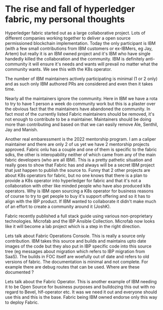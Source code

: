 # The rise and fall of hyperledger fabric, my personal thoughts

Hyperledger fabric started out as a large collaborative project. Lots of different companies working together to deliver a open source permissioned blockchain implementation. Today the only participant is IBM (with a few small contributions from IBM customers or ex-IBMers, eg Jay, Artem) but really it is an IBM owned project and it's IBM who have single handedly killed the collaboration and the community. IBM is definitely anti-community it will ensure it's needs and wants will prevail no matter what the community wants. We see this with the K8s operator.

The number of IBM maintainers actively participating is minimal (1 or 2 only) and as such only IBM authored PRs are considered and even then it takes time.

Nearly all the maintainers ignore the community. Here in IBM we have a rota to try to have 1 person a week do community work but this is a plaster over the obvious fact that the maintainers have abandoned the community. In fact most of the currently listed Fabric maintainers should be removed, it's not enough to contribute to be a maintainer. Maintainers should be doing more than contributing and based on that we can easily remove Ale, Senthil, Jay and Manish.

Another real embaressment is the 2022 mentorship program. I am a caliper maintainer and there are only 2 of us yet we have 2 mentorship projects approved. Fabric onlu has a couple and one of them is specific to the fabric sdks, the other is interopability neither of which came from any of the main fabric developers (who are all IBM). This is a pretty pathetic situation and really goes to show that Fabric has and always will be a secret IBM project that just happen to publish the source to. Funny that 2 other projects are about K8s operators for fabric, but no one knows that there is a plan to provide a K8s operator into hyperledger for fabric and that it's not a collaboration with other like minded people who have also produced k8s operators. Why is IBM open sourcing a K8s operator for business reasons of course to try to get people to buy it's support offering and so it has to align with the IBP product. If IBM wanted to collaborate it didn't make much of an effort to create a community around it (JoshK).

Fabric recently published a full stack guide using various non-proprietary technologies. Microfab and the IBP Ansible Collection. Microfab now looks like it will become a lab project which is a step in the right direction.

Lets talk about Fabric Operations Console. This is really a source only contribution. IBM takes this source and builds and maintains upto date images of the code but they also put in IBP specific code into this source tree (eg messages about migration which refers to IBP migration from SaaS). The builds in FOC itself are woefully out of date and refers to old versions of fabric. The documentation is minimal and not complete. For example there are debug routes that can be used. Where are these documented ?

Lets talk about the Fabric Operator. This is another example of IBM needing it to be Open Source for business purposes and bulldozing this out with no regard to Bevel, hlf-operator etc. It was we need it out and everyone should use this and this is the base. Fabric being IBM owned endorse only this way to deploy Fabric.
